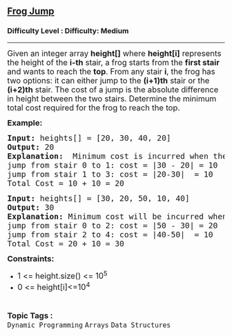<h2><a href="https://www.geeksforgeeks.org/problems/geek-jump/1?page=2&category=Dynamic%20Programming&sortBy=submissions">Frog Jump</a></h2><h3>Difficulty Level : Difficulty: Medium</h3><hr><div class="problems_problem_content__Xm_eO"><p><span style="font-size: 18px;">Given an integer array <strong>height[]</strong> where <strong>height[i]</strong> represents the height of the <strong>i-th</strong> stair, a frog starts from the <strong>first stair</strong> and wants to reach the <strong>top</strong>. From any stair <strong>i</strong>, the frog has two options: it can either jump to the <strong>(i+1)th</strong> stair or the <strong>(i+2)th</strong> stair. The cost of a jump is the absolute difference in height between the two stairs. Determine the minimum total cost required for the frog to reach the top.</span></p>
<p><span style="font-size: 18px;"><strong>Example:<br></strong></span></p>
<pre><span style="font-size: 18px;"><strong>Input:</strong> heights[] = [20, 30, 40, 20] </span><br><span style="font-size: 18px;"><strong>Output:</strong> 20</span><br><span style="font-size: 18px;"><strong>Explanation:</strong>  Minimum cost is incurred when the frog jumps from stair 0 to 1 then 1 to 3:</span><br><span style="font-size: 18px;">jump from stair 0 to 1: cost = |30 - 20| = 10</span><br><span style="font-size: 18px;">jump from stair 1 to 3: cost = |20-30|&nbsp; = 10</span><br><span style="font-size: 18px;">Total Cost = 10 + 10 = 20</span></pre>
<pre><span style="font-size: 18px;"><strong>Input:</strong> heights[] = [30, 20, 50, 10, 40]</span><br><span style="font-size: 18px;"><strong>Output:</strong> 30</span><br><span style="font-size: 18px;"><strong>Explanation:</strong> Minimum cost will be incurred when frog jumps from stair 0 to 2 then 2 to 4:</span><br><span style="font-size: 18px;">jump from stair 0 to 2: cost = |50 - 30| = 20</span><br><span style="font-size: 18px;">jump from stair 2 to 4: cost = |40-50|&nbsp; = 10<br></span><span style="font-size: 18px;">Total Cost = 20 + 10 = 30</span></pre>
<p><span style="font-size: 18px;"><strong>Constraints:</strong></span></p>
<ul>
<li><span style="font-size: 18px;">1 &lt;= height.size() &lt;= 10<sup>5</sup></span></li>
<li><span style="font-size: 18px;">0 &lt;= height[i]&lt;=10<sup>4</sup></span></li>
</ul></div><br><p><span style=font-size:18px><strong>Topic Tags : </strong><br><code>Dynamic Programming</code>&nbsp;<code>Arrays</code>&nbsp;<code>Data Structures</code>&nbsp;